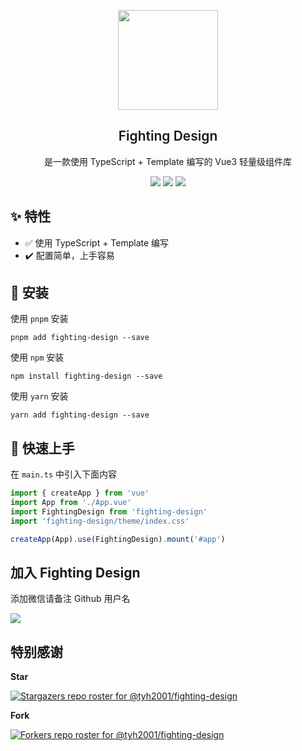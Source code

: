 <p align="center">
  <img height="160px" src="https://tianyuhao.cn/fighting/imgs/FightingDesign.svg">
  <h2 align="center" style="font-weight: 600">Fighting Design</h2>

  <p align="center">
    是一款使用 TypeScript + Template 编写的 Vue3 轻量级组件库
  </p>

  <p align="center">
    <a href="https://www.npmjs.com/package/fighting-design"><img src="https://badgen.net/npm/v/fighting-design" /></a>
    <a href="https://fighting.tianyuhao.cn"><img src="https://img.shields.io/badge/Fighting%20Design-Docs-brightgreen" /></a>
    <a href="https://github.com/Tyh2001/fighting-design/blob/master/CHANGELOG.md"><img src="https://img.shields.io/badge/Fighting%20Design-CHANGELOG-green" /></a>
  </p>
</p>

## ✨ 特性

- ✅ 使用 TypeScript + Template 编写
- ✔️ 配置简单，上手容易

## :key: 安装

使用 `pnpm` 安装

```shell
pnpm add fighting-design --save
```

使用 `npm` 安装

```shell
npm install fighting-design --save
```

使用 `yarn` 安装

```shell
yarn add fighting-design --save
```

## :tada: 快速上手

在 `main.ts` 中引入下面内容

```ts
import { createApp } from 'vue'
import App from './App.vue'
import FightingDesign from 'fighting-design'
import 'fighting-design/theme/index.css'

createApp(App).use(FightingDesign).mount('#app')
```

## 加入 Fighting Design

添加微信请备注 Github 用户名

![](https://tianyuhao.cn/images/weixin2.png)

## 特别感谢

**Star**

[![Stargazers repo roster for @tyh2001/fighting-design](https://reporoster.com/stars/tyh2001/fighting-design)](https://github.com/tyh2001/fighting-design/stargazers)

**Fork**

[![Forkers repo roster for @tyh2001/fighting-design](https://reporoster.com/forks/tyh2001/fighting-design)](https://github.com/tyh2001/fighting-design/network/members)
